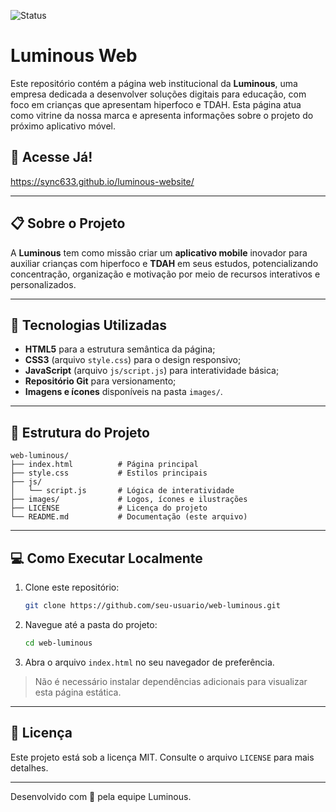 ![Status](https://img.shields.io/badge/Status-Under_Development-yellow)
# Luminous Web

Este repositório contém a página web institucional da **Luminous**, uma empresa dedicada a desenvolver soluções digitais para educação, com foco em crianças que apresentam hiperfoco e TDAH. Esta página atua como vitrine da nossa marca e apresenta informações sobre o projeto do próximo aplicativo móvel.

## 🔗 Acesse Já!

https://sync633.github.io/luminous-website/

---

## 📋 Sobre o Projeto

A **Luminous** tem como missão criar um **aplicativo mobile** inovador para auxiliar crianças com hiperfoco e **TDAH** em seus estudos, potencializando concentração, organização e motivação por meio de recursos interativos e personalizados.

---

## 🚀 Tecnologias Utilizadas

- **HTML5** para a estrutura semântica da página;
- **CSS3** (arquivo `style.css`) para o design responsivo;
- **JavaScript** (arquivo `js/script.js`) para interatividade básica;
- **Repositório Git** para versionamento;
- **Imagens e ícones** disponíveis na pasta `images/`.

---

## 📁 Estrutura do Projeto

```
web-luminous/
├── index.html          # Página principal
├── style.css           # Estilos principais
├── js/
│   └── script.js       # Lógica de interatividade
├── images/             # Logos, ícones e ilustrações
├── LICENSE             # Licença do projeto
└── README.md           # Documentação (este arquivo)
```

---

## 💻 Como Executar Localmente

1. Clone este repositório:
   ```bash
   git clone https://github.com/seu-usuario/web-luminous.git
   ```
2. Navegue até a pasta do projeto:
   ```bash
   cd web-luminous
   ```
3. Abra o arquivo `index.html` no seu navegador de preferência.

> Não é necessário instalar dependências adicionais para visualizar esta página estática.

---

## 📝 Licença

Este projeto está sob a licença MIT. Consulte o arquivo `LICENSE` para mais detalhes.

---

Desenvolvido com 💙 pela equipe Luminous.
